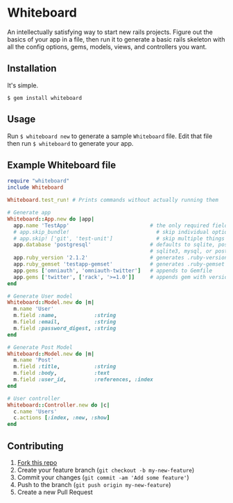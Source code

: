 # Whiteboard

An intellectually satisfying way to start new rails projects. Figure out the basics of your app in a file, then run it to generate a basic rails skeleton with all the config options, gems, models, views, and controllers you want.

## Installation

It's simple.

    $ gem install whiteboard

## Usage

Run `$ whiteboard new` to generate a sample `Whiteboard` file. Edit that file then run `$ whiteboard` to generate your app.

## Example Whiteboard file

```ruby
require "whiteboard"
include Whiteboard

Whiteboard.test_run! # Prints commands without actually running them

# Generate app
Whiteboard::App.new do |app|
  app.name 'TestApp'                          # the only required field
  # app.skip_bundle!                            # skip individual options
  # app.skip! ['git', 'test-unit']              # skip multiple things
  app.database 'postgresql'                   # defaults to sqlite, possible options are
                                              # sqlite3, mysql, or postgresql
  app.ruby_version '2.1.2'                    # generates .ruby-version file
  app.ruby_gemset 'testapp-gemset'            # generates .ruby-gemset file
  app.gems ['omniauth', 'omniauth-twitter']   # appends to Gemfile
  app.gems ['twitter', ['rack', '>=1.0']]     # appends gem with version specified
end

# Generate User model
Whiteboard::Model.new do |m|
  m.name 'User'
  m.field :name,            :string
  m.field :email,           :string
  m.field :password_digest, :string
end

# Generate Post Model
Whiteboard::Model.new do |m|
  m.name 'Post'
  m.field :title,           :string
  m.field :body,            :text
  m.field :user_id,         :references, :index
end

# User controller
Whiteboard::Controller.new do |c|
  c.name 'Users'
  c.actions [:index, :new, :show]
end
```

## Contributing

1. [Fork this repo](https://github.com/whiteboard-gem/whiteboard/fork)
2. Create your feature branch (`git checkout -b my-new-feature`)
3. Commit your changes (`git commit -am 'Add some feature'`)
4. Push to the branch (`git push origin my-new-feature`)
5. Create a new Pull Request
